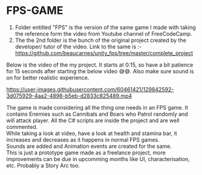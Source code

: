 # FPS-GAME 
1) Folder entitled "FPS" is the version of the same game I made with taking the reference form the video from Youtube channel of FreeCodeCamp.
2) The the 2nd folder is the bunch of the original project created by the developer/ tutor of the video. Link to the same is :-  https://github.com/beaucarnes/unity_fps/tree/master/complete_project

Below is the video of the my project. It starts at 0:15, so have a bit patience for 15 seconds after starting the below video 😅😅. Also make sure sound is on for better realistic experience.


https://user-images.githubusercontent.com/60461421/129842592-3d075929-4aa2-4898-b5eb-d2833c825489.mp4

The game is made considering all the thing one needs in an FPS game. It contains Enemies such as Cannibals and Boars who Patrol randomly and will attack player. All the C# scripts are inside the project and are well commented. <br>
While taking a look at video, have a look at health and stamina bar, it increases and decreases as it happens in normal FPS games. <br>
Sounds are added and Animation events are created for the same. <br>
This is just a prototype game made as a freelance project, more improvements can be due in upcomming months like UI, characterisation, etc. Probably a Story Arc too. <br>
